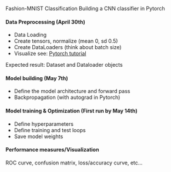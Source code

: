 Fashion-MNIST Classification
Building a CNN classifier in Pytorch

#### Data Preprocessing (April 30th)
* Data Loading
* Create tensors, normalize (mean 0, sd 0.5)
* Create DataLoaders (think about batch size)
* Visualize
see: [Pytorch tutorial](https://github.com/pytorch/tutorials/blob/main/beginner_source/basics/data_tutorial.py)

Expected result: Dataset and Dataloader objects

#### Model building (May 7th)
* Define the model architecture and forward pass
* Backpropagation (with autograd in Pytorch)

#### Model training & Optimization (First run by May 14th)
* Define hyperparameters
* Define training and test loops
* Save model weights 

#### Performance measures/Visualization
ROC curve, confusion matrix, loss/accuracy curve, etc...

